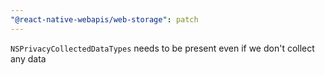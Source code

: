 ```yaml
---
"@react-native-webapis/web-storage": patch
---
```


`NSPrivacyCollectedDataTypes` needs to be present even if we don't collect any data
